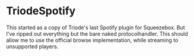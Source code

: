 # TriodeSpotify
This started as a copy of Triode's last Spotify plugin for Squeezebox. But I've ripped out everything but the bare naked protocolhandler. This should allow me to use the official browse implementation, while streaming to unsupported players.
